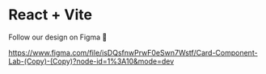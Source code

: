 # React + Vite

Follow our design on Figma 🎨

https://www.figma.com/file/isDQsfnwPrwF0eSwn7Wstf/Card-Component-Lab-(Copy)-(Copy)?node-id=1%3A10&mode=dev